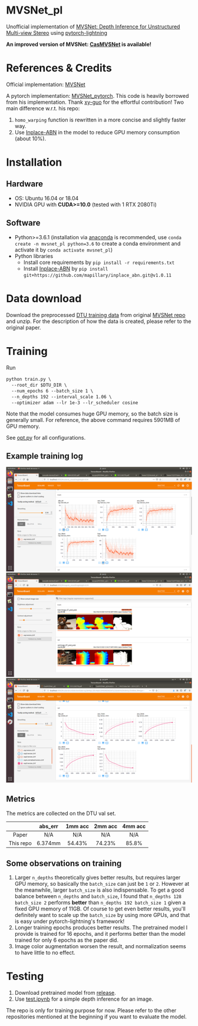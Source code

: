 # MVSNet_pl
Unofficial implementation of [MVSNet: Depth Inference for Unstructured Multi-view Stereo](https://arxiv.org/pdf/1804.02505.pdf) using [pytorch-lightning](https://github.com/PyTorchLightning/pytorch-lightning)

**An improved version of MVSNet: [CasMVSNet](https://github.com/kwea123/CasMVSNet_pl) is available!**

# References & Credits
Official implementation: [MVSNet](https://github.com/YoYo000/MVSNet)

A pytorch implementation: [MVSNet_pytorch](https://github.com/xy-guo/MVSNet_pytorch).
This code is heavily borrowed from his implementation. Thank [xy-guo](https://github.com/xy-guo) for the effortful contribution!
Two main difference w.r.t. his repo:
1. `homo_warping` function is rewritten in a more concise and slightly faster way.
2. Use [Inplace-ABN](https://github.com/mapillary/inplace_abn) in the model to reduce GPU memory consumption (about 10%).

# Installation

## Hardware

* OS: Ubuntu 16.04 or 18.04
* NVIDIA GPU with **CUDA>=10.0** (tested with 1 RTX 2080Ti)

## Software

* Python>=3.6.1 (installation via [anaconda](https://www.anaconda.com/distribution/) is recommended, use `conda create -n mvsnet_pl python=3.6` to create a conda environment and activate it by `conda activate mvsnet_pl`)
* Python libraries
    * Install core requirements by `pip install -r requirements.txt`
    * Install [Inplace-ABN](https://github.com/mapillary/inplace_abn) by `pip install git+https://github.com/mapillary/inplace_abn.git@v1.0.11`

# Data download

Download the preprocessed [DTU training data](https://drive.google.com/file/d/1eDjh-_bxKKnEuz5h-HXS7EDJn59clx6V/view) from original [MVSNet repo](https://github.com/YoYo000/MVSNet) and unzip. For the description of how the data is created, please refer to the original paper.

# Training
Run
```
python train.py \
  --root_dir $DTU_DIR \
  --num_epochs 6 --batch_size 1 \
  --n_depths 192 --interval_scale 1.06 \
  --optimizer adam --lr 1e-3 --lr_scheduler cosine
```
Note that the model consumes huge GPU memory, so the batch size is generally small. For reference, the above command requires 5901MB of GPU memory.

See [opt.py](opt.py) for all configurations.

## Example training log

![log1](assets/log1.png)
![log2](assets/log2.png)
![log3](assets/log3.png)

## Metrics
The metrics are collected on the DTU val set.

|       | abs_err | 1mm acc | 2mm acc | 4mm acc |
| :---: |   :---: |  :---: | :---: | :---: |
| Paper | N/A     | N/A    | N/A | N/A |
| This repo | 6.374mm | 54.43% | 74.23% | 85.8% |

## Some observations on training
1. Larger `n_depths` theoretically gives better results, but requires larger GPU memory, so basically the `batch_size` can just be `1` or `2`. However at the meanwhile, larger `batch_size` is also indispensable. To get a good balance between `n_depths` and `batch_size`, I found that `n_depths 128 batch_size 2` performs **better** than `n_depths 192 batch_size 1` given a fixed GPU memory of 11GB. Of course to get even better results, you'll definitely want to scale up the `batch_size` by using more GPUs, and that is easy under pytorch-lightning's framework!
2. Longer training epochs produces better results. The pretrained model I provide is trained for 16 epochs, and it performs better than the model trained for only 6 epochs as the paper did.
3. Image color augmentation worsen the result, and normalization seems to have little to no effect.

# Testing

1. Download pretrained model from [release](https://github.com/kwea123/MVSNet_pl/releases).
2. Use [test.ipynb](test.ipynb) for a simple depth inference for an image.

The repo is only for training purpose for now. Please refer to the other repositories mentioned at the beginning if you want to evaluate the model.

